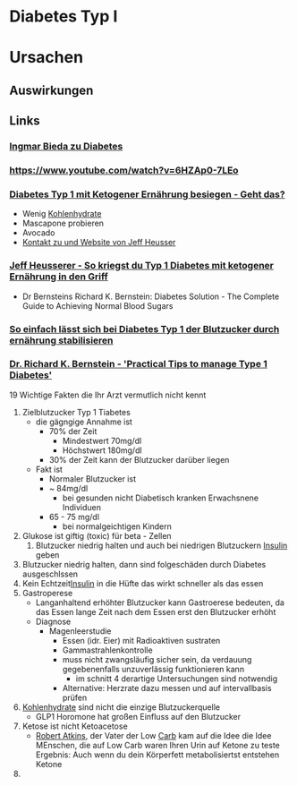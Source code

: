 # Diabetes Typ I

# Ursachen

## Auswirkungen

## Links

### [Ingmar Bieda zu Diabetes](https://youtu.be/C_rQWYzAaRk)

### https://www.youtube.com/watch?v=6HZAp0-7LEo



### [Diabetes Typ 1 mit Ketogener Ernährung besiegen - Geht das?](https://www.youtube.com/watch?v=-vrfcTzKjw4)   
-   Wenig [Kohlenhydrate](../../../../../Rohstoffe/Nahrungs_Inhaltsstoffe/Kohlenhydrate.md)
- Mascapone probieren
- Avocado
- [Kontakt zu und Website von Jeff Heusser](https://living-keto.at/)

### [Jeff Heusserer - So kriegst du Typ 1 Diabetes mit ketogener Ernährung in den Griff](https://www.youtube.com/watch?v=-ZJylbb_l08) 
- Dr Bernsteins Richard K. Bernstein: Diabetes Solution - The Complete Guide to Achieving Normal Blood Sugars

### [So einfach lässt sich bei Diabetes Typ 1 der Blutzucker durch ernährung stabilisieren](https://www.youtube.com/watch?v=7uPryAnbUQI)

### [Dr. Richard K. Bernstein - 'Practical Tips to manage Type 1 Diabetes'](https://www.youtube.com/watch?v=mkj4UQZGC3I)
19 Wichtige Fakten die Ihr Arzt vermutlich nicht kennt
1. Zielblutzucker Typ 1 Tiabetes
	- die gägngige Annahme ist 
		- 70% der Zeit
			- Mindestwert 70mg/dl
			- Höchstwert 180mg/dl 
		- 30% der Zeit kann der Blutzucker darüber liegen
	- Fakt ist
		- Normaler Blutzucker ist 
		- ~ 84mg/dl
			- bei gesunden nicht Diabetisch kranken Erwachsnene Individuen
		- 65 - 75 mg/dl
			- bei normalgeichtigen Kindern
2. Glukose ist giftig (toxic) für beta - Zellen
	1. Blutzucker niedrig halten und auch bei niedrigen Blutzuckern [Insulin](../../../../../Rohstoffe/Nahrungs_Inhaltsstoffe/Hormone/Insulin.md) geben
3. Blutzucker niedrig halten, dann sind folgeschäden durch Diabetes ausgeschlssen
4. Kein Echtzeit[Insulin](../../../../../Rohstoffe/Nahrungs_Inhaltsstoffe/Hormone/Insulin.md) in die Hüfte das wirkt schneller als das essen
5.  Gastroperese
	- Langanhaltend erhöhter Blutzucker kann Gastroerese bedeuten, da das Essen lange Zeit nach dem Essen erst den Blutzucker erhöht
	- Diagnose
		- Magenleerstudie
			- Essen (idr. Eier) mit Radioaktiven sustraten
			-  Gammastrahlenkontrolle
			- muss nicht zwangsläufig sicher sein, da verdauung gegebenenfalls unzuverlässig funktionieren kann
				- im schnitt 4 derartige Untersuchungen sind notwendig
			- Alternative: Herzrate dazu messen und auf intervallbasis prüfen
6. [Kohlenhydrate](../../../../../Rohstoffe/Nahrungs_Inhaltsstoffe/Kohlenhydrate.md) sind nicht die einzige Blutzuckerquelle
	- GLP1 Horomone hat großen Einfluss auf den Blutzucker
7. Ketose ist nicht Ketoacetose
	- [Robert Atkins](../../../../../Wichtige_Persönlichkeiten/Robert%20Atkins.md), der Vater der Low [Carb](../../../../../Rohstoffe/Nahrungs_Inhaltsstoffe/Kohlenhydrate.md) kam auf die Idee die Idee MEnschen, die auf Low Carb waren Ihren Urin auf Ketone zu teste
		Ergebnis: Auch wenn du dein Körperfett metabolisiertst entstehen Ketone
1. 
